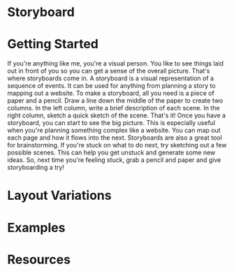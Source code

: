 # Storyboard

# Getting Started

If you're anything like me, you're a visual person. You like to see things laid out in front of you so you can get a sense of the overall picture. That's where storyboards come in. A storyboard is a visual representation of a sequence of events. It can be used for anything from planning a story to mapping out a website. To make a storyboard, all you need is a piece of paper and a pencil. Draw a line down the middle of the paper to create two columns. In the left column, write a brief description of each scene. In the right column, sketch a quick sketch of the scene. That's it! Once you have a storyboard, you can start to see the big picture. This is especially useful when you're planning something complex like a website. You can map out each page and how it flows into the next. Storyboards are also a great tool for brainstorming. If you're stuck on what to do next, try sketching out a few possible scenes. This can help you get unstuck and generate some new ideas. So, next time you're feeling stuck, grab a pencil and paper and give storyboarding a try!

# Layout Variations
# Examples
# Resources